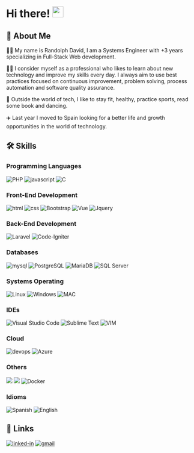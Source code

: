 # Hi there! <img src="https://media.giphy.com/media/hvRJCLFzcasrR4ia7z/giphy.gif" width="29px">

## 🚀 About Me

👨‍💻 My name is Randolph David, I am a Systems Engineer with +3 years specializing in Full-Stack Web development. 

🧑‍🎓 I consider myself as a professional who likes to learn about new technology and improve my skills every day. I always aim to use best practices focused on continuous improvement, problem solving, process automation and software quality assurance.

🙇 Outside the world of tech, I like to stay fit, healthy, practice sports, read some book and dancing.

✈️ Last year I moved to Spain looking for a better life and growth opportunities in the world of technology.

## 🛠️ Skills

### Programming Languages

![PHP](https://img.shields.io/badge/PHP-777BB4?style=flag&logo=php&logoColor=white)
![javascript](https://img.shields.io/badge/JavaScript-323330?style=flat&logo=javascript&logoColor=F7DF1E)
![C](https://img.shields.io/badge/C-00599C?style=flag&logo=c&logoColor=white)



### Front-End Development


![html](https://img.shields.io/badge/HTML5-E34F26?style=flat&logo=html5&logoColor=white)
![css](https://img.shields.io/badge/CSS3-1572B6?style=flat&logo=css3&logoColor=white)
![Bootstrap](https://img.shields.io/badge/Bootstrap-563D7C?style=flag&logo=bootstrap&logoColor=white)
![Vue](https://img.shields.io/badge/Vue.js-35495E?style=flag&logo=vue.js&logoColor=4FC08D)
![Jquery](https://img.shields.io/badge/jQuery-0769AD?style=flag&logo=jquery&logoColor=white)


### Back-End Development

![Laravel](https://img.shields.io/badge/Laravel-FF2D20?style=flag&logo=laravel&logoColor=white)
![Code-Igniter](https://img.shields.io/badge/CodeIgniter-%23EF4223.svg?style=flag&logo=codeIgniter&logoColor=white)

### Databases

![mysql](https://img.shields.io/badge/MySQL-00000F?style=flat&logo=mysql&logoColor=white)
![PostgreSQL](https://img.shields.io/badge/PostgreSQL-316192?style=flag&logo=postgresql&logoColor=white)
![MariaDB](https://img.shields.io/badge/MariaDB-003545?style=flag&logo=mariadb&logoColor=white)
![SQL Server](https://img.shields.io/badge/Microsoft%20SQL%20Server-CC2927?style=flag&logo=microsoft%20sql%20server&logoColor=white)

### Systems Operating
![Linux](https://img.shields.io/badge/Linux-FCC624?style=flag&logo=linux&logoColor=black)
![Windows](https://img.shields.io/badge/Windows-0078D6?style=flag&logo=windows&logoColor=white)
![MAC](https://img.shields.io/badge/mac%20os-000000?style=flag&logo=apple&logoColor=white)

### IDEs
![Visual Studio Code](https://img.shields.io/badge/Visual%20Studio%20Code-0078d7.svg?style=flag&logo=visual-studio-code&logoColor=white)
![Sublime Text](https://img.shields.io/badge/sublime_text-%23575757.svg?style=flag&logo=sublime-text&logoColor=important)
![VIM](https://img.shields.io/badge/VIM-%2311AB00.svg?&style=flag&logo=vim&logoColor=white)

### Cloud
![devops](https://img.shields.io/badge/Azure_DevOps-0078D7?style=flag&logo=azure-devops&logoColor=white)
![Azure](https://img.shields.io/badge/Microsoft_Azure-0089D6?style=flag&logo=microsoft-azure&logoColor=white)

### Others
![](https://img.shields.io/badge/GIT-E44C30?style=flag&logo=git&logoColor=white)
![](https://img.shields.io/badge/GNU%20Bash-4EAA25?style=flag&logo=GNU%20Bash&logoColor=white)
![Docker](https://img.shields.io/badge/docker-%230db7ed.svg?style=flag&logo=docker&logoColor=white)



### Idioms
![Spanish](https://img.shields.io/badge/Spanish-Native-red)
![English](https://img.shields.io/badge/English-B2-blue)


## 🔗 Links

[![linked-in](https://img.shields.io/badge/Linked_In-0077B5?style=flat&logo=LinkedIn&logoColor=white)](https://www.linkedin.com/in/randolph-david-zamora/)
[![gmail](https://img.shields.io/badge/Gmail-D14836?style=flat&logo=Gmail&logoColor=white)](mailto:davidzamorau@gmail.com)
